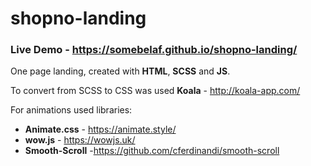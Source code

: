 # shopno-landing

### Live Demo - https://somebelaf.github.io/shopno-landing/

One page landing, сreated with **HTML**, **SCSS** and **JS**.

To convert from SCSS to CSS was used **Koala** - http://koala-app.com/

For animations used libraries:
 * **Animate.css** - https://animate.style/
 * **wow.js** - https://wowjs.uk/
 * **Smooth-Scroll** -https://github.com/cferdinandi/smooth-scroll
